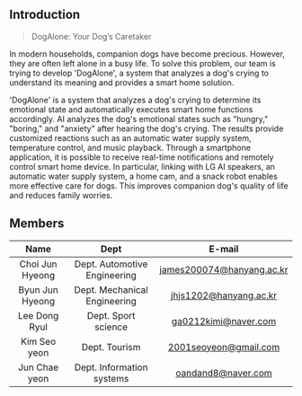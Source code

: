 ## Introduction
> DogAlone: Your Dog’s Caretaker

In modern households, companion dogs have become precious. However, they are often left alone in a busy life. To solve this problem, our team is trying to develop 'DogAlone', a system that analyzes a dog's crying to understand its meaning and provides a smart home solution.

'DogAlone' is a system that analyzes a dog's crying to determine its emotional state and automatically executes smart home functions accordingly. AI analyzes the dog's emotional states such as "hungry," "boring," and "anxiety" after hearing the dog's crying. The results provide customized reactions such as an automatic water supply system, temperature control, and music playback. Through a smartphone application, it is possible to receive real-time notifications and remotely control smart home device. In particular, linking with LG AI speakers, an automatic water supply system, a home cam, and a snack robot enables more effective care for dogs. This improves companion dog's quality of life and reduces family worries.

## Members
|Name|Dept|E-mail| 
|:---:|:---:|:---:| 
|Choi Jun Hyeong|Dept. Automotive Engineering|james200074@hanyang.ac.kr| 
|Byun Jun Hyeong|Dept. Mechanical Engineering|jhjs1202@hanyang.ac.kr|
|Lee Dong Ryul|Dept. Sport science|ga0212kimi@naver.com|
|Kim Seo yeon|Dept. Tourism|2001seoyeon@gmail.com|  
|Jun Chae yeon|Dept. Information systems|oandand8@naver.com| 
